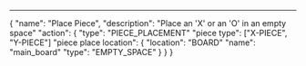 ___

{
	"name": "Place Piece",
	"description": "Place an 'X' or an 'O' in an empty space"
	"action": 
	{
		"type": "PIECE_PLACEMENT"
		"piece type": ["X-PIECE", "Y-PIECE"]
		"piece place location": 
		{
			"location": "BOARD"
			"name": "main_board"
			"type": "EMPTY_SPACE"
		}
	}
}